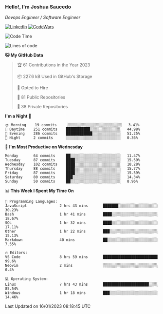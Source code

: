 ### Hello!, I'm Joshua Saucedo
*Devops Engineer / Software Engineer*  

[![LinkedIn](https://img.shields.io/badge/LinkedIn-0073b1?logo=linkedin&style=flat-square&logoColor=white)](https://www.linkedin.com/in/joshua-nathanael-saucedo-uriarte-bb0336169/)
[![CodeWars](https://www.codewars.com/users/joshuansu0897/badges/micro)](https://www.codewars.com/users/joshuansu0897)

<!--START_SECTION:waka-->
![Code Time](http://img.shields.io/badge/Code%20Time-339%20hrs%2050%20mins-blue)

![Lines of code](https://img.shields.io/badge/From%20Hello%20World%20I%27ve%20Written-1%20Million%20lines%20of%20code-blue)

**🐱 My GitHub Data** 

> 🏆 61 Contributions in the Year 2023
 > 
> 📦 227.6 kB Used in GitHub's Storage 
 > 
> 💼 Opted to Hire
 > 
> 📜 81 Public Repositories 
 > 
> 🔑 38 Private Repositories  
 > 
**I'm a Night 🦉** 

```text
🌞 Morning    19 commits     ░░░░░░░░░░░░░░░░░░░░░░░░░   3.41% 
🌆 Daytime    251 commits    ███████████░░░░░░░░░░░░░░   44.98% 
🌃 Evening    286 commits    ████████████░░░░░░░░░░░░░   51.25% 
🌙 Night      2 commits      ░░░░░░░░░░░░░░░░░░░░░░░░░   0.36%

```
📅 **I'm Most Productive on Wednesday** 

```text
Monday       64 commits     ██░░░░░░░░░░░░░░░░░░░░░░░   11.47% 
Tuesday      87 commits     ████░░░░░░░░░░░░░░░░░░░░░   15.59% 
Wednesday    102 commits    ████░░░░░░░░░░░░░░░░░░░░░   18.28% 
Thursday     88 commits     ████░░░░░░░░░░░░░░░░░░░░░   15.77% 
Friday       87 commits     ████░░░░░░░░░░░░░░░░░░░░░   15.59% 
Saturday     80 commits     ███░░░░░░░░░░░░░░░░░░░░░░   14.34% 
Sunday       50 commits     ██░░░░░░░░░░░░░░░░░░░░░░░   8.96%

```


📊 **This Week I Spent My Time On** 

```text
💬 Programming Languages: 
JavaScript               2 hrs 43 mins       ███████░░░░░░░░░░░░░░░░░░   30.23% 
Bash                     1 hr 41 mins        ████░░░░░░░░░░░░░░░░░░░░░   18.67% 
SQL                      1 hr 32 mins        ████░░░░░░░░░░░░░░░░░░░░░   17.11% 
Other                    1 hr 22 mins        ███░░░░░░░░░░░░░░░░░░░░░░   15.13% 
Markdown                 40 mins             ██░░░░░░░░░░░░░░░░░░░░░░░   7.55%

🔥 Editors: 
VS Code                  8 hrs 59 mins       █████████████████████████   99.6% 
Neovim                   2 mins              ░░░░░░░░░░░░░░░░░░░░░░░░░   0.4%

💻 Operating System: 
Linux                    7 hrs 43 mins       █████████████████████░░░░   85.54% 
Windows                  1 hr 18 mins        ███░░░░░░░░░░░░░░░░░░░░░░   14.46%

```


 Last Updated on 16/01/2023 08:18:45 UTC
<!--END_SECTION:waka-->
